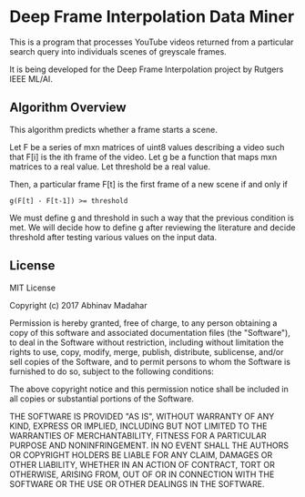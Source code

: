 # Deep Frame Interpolation Data Miner

This is a program that processes YouTube videos returned from a particular search query into individuals scenes of greyscale frames.

It is being developed for the Deep Frame Interpolation project by Rutgers IEEE ML/AI.

## Algorithm Overview
This algorithm predicts whether a frame starts a scene.

Let F be a series of mxn matrices of uint8 values describing a video such that F[i] is the ith frame of the video.
Let g be a function that maps mxn matrices to a real value. Let threshold be a real value. 

Then, a particular frame F[t] is the first frame of a new scene if and only if
```
g(F[t] - F[t-1]) >= threshold
```

We must define g and threshold in such a way that the previous condition is met.
We will decide how to define g after reviewing the literature and decide threshold
after testing various values on the input data.

## License

MIT License

Copyright (c) 2017 Abhinav Madahar

Permission is hereby granted, free of charge, to any person obtaining a copy
of this software and associated documentation files (the "Software"), to deal
in the Software without restriction, including without limitation the rights
to use, copy, modify, merge, publish, distribute, sublicense, and/or sell
copies of the Software, and to permit persons to whom the Software is
furnished to do so, subject to the following conditions:

The above copyright notice and this permission notice shall be included in all
copies or substantial portions of the Software.

THE SOFTWARE IS PROVIDED "AS IS", WITHOUT WARRANTY OF ANY KIND, EXPRESS OR
IMPLIED, INCLUDING BUT NOT LIMITED TO THE WARRANTIES OF MERCHANTABILITY,
FITNESS FOR A PARTICULAR PURPOSE AND NONINFRINGEMENT. IN NO EVENT SHALL THE
AUTHORS OR COPYRIGHT HOLDERS BE LIABLE FOR ANY CLAIM, DAMAGES OR OTHER
LIABILITY, WHETHER IN AN ACTION OF CONTRACT, TORT OR OTHERWISE, ARISING FROM,
OUT OF OR IN CONNECTION WITH THE SOFTWARE OR THE USE OR OTHER DEALINGS IN THE
SOFTWARE.

